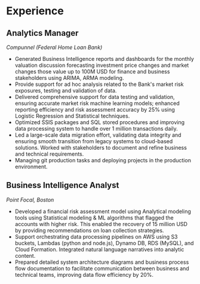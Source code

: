 # **Experience**

## **Analytics Manager**
*Compunnel (Federal Home Loan Bank)*  

- Generated Business Intelligence reports and dashboards for the monthly valuation discussion forecasting investment price changes and market changes those value up to 100M USD for finance and business stakeholders using ARIMA, ARMA modeling.
- Provide support for ad hoc analysis related to the Bank's market risk exposures, testing and validation of data.
- Delivered comprehensive support for data testing and validation, ensuring accurate market risk machine learning models; enhanced reporting efficiency and risk assessment accuracy by 25% using Logistic Regression and Statistical techniques.
- Optimized SSIS packages and SQL stored procedures and improving data processing system to handle over 1 million transactions daily.
- Led a large-scale data migration effort, validating data integrity and ensuring smooth transition from legacy systems to cloud-based solutions. Worked with stakeholders to document and refine business and technical requirements.
- Managing git production tasks and deploying projects in the production environment. 


## **Business Intelligence Analyst**
*Point Focal, Boston*  

- Developed a financial risk assessment model using Analytical modeling tools using Statistical modeling & ML algorithms that flagged the accounts with higher risk. This enabled the recovery of 15 million USD by providing recommendations on loan collection strategies.
- Support orchestrating data processing pipelines on AWS using S3 buckets, Lambdas (python and node.js), Dynamo DB, RDS (MySQL), and Cloud Formation. Integrated natural language narratives into analytic content. 
- Prepared detailed system architecture diagrams and business process flow documentation to facilitate communication between business and technical teams, improving data flow efficiency by 20%.

